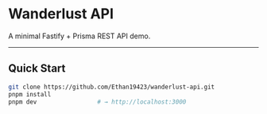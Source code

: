 # Wanderlust API

A minimal Fastify + Prisma REST API demo.

---

## Quick Start

```bash
git clone https://github.com/Ethan19423/wanderlust-api.git
pnpm install
pnpm dev                 # → http://localhost:3000
